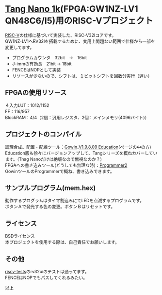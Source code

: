 # [Tang Nano 1k](https://ja.aliexpress.com/item/1005002551785169.html?channel=twinner)(FPGA:GW1NZ-LV1 QN48C6/I5)用のRISC-Vプロジェクト

[RISC-V](http://riscv.org/)の仕様に基づいて実装した、RISC-V32Iコアです。  
GW1NZ-LV1へRV32Iを搭載するために、実用上問題ない範囲で仕様から一部を変更してます。
- プログラムカウンタ　32bit　→　16bit
- J-immの有効長　21bit → 18bit
- FENCEはNOPとして実装
- リソースが少ないので、シフトは、１ビットシフトを回数分実行（遅い）

FPGAの使用リソース
------------------------
４入力LUT：1012/1152  
FF：116/957  
BlockRAM：4/4（2個：汎用レジスタ、2個：メインメモリ(4096バイト)）


プロジェクトのコンパイル
------------------------
論理合成。配置・配線ツール：[Gowin_V1.9.8.09 Education](http://www.gowinsemi.com.cn/faq.aspx)(ページの中の方)  
Education版も徐々にバージョンアップして、Tangシリーズを概ねカバーしています。(Tnag Nanoだけは絶版なので無視なのか？)  
FPGAへの書き込みツール(どうしても無理な時)：[Programmer2](https://dl.sipeed.com/shareURL/TANG/Nano/IDE)  
GowinツールのProgrammerで概ね、書き込みできます。


サンプルプログラム(mem.hex)
------------------------
動作するプログラムはタイマ割込みにてLEDを点滅するプログラムです。  
ボタンＡで発光する色の変更。ボタンＢはリセットです。


ライセンス
------------------------
BSDライセンス  
本プロジェクトを使用する際は、自己責任でお願いします。

その他
------------------------
[riscv-tests](https://github.com/riscv-software-src/riscv-tests)のrv32uiのテストは通ってます。  
FENCEはNOPでもパスしてくれるみたい。


以上
